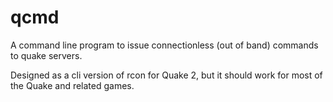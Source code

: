 qcmd
====

A command line program to issue connectionless (out of band) commands to quake servers.

Designed as a cli version of rcon for Quake 2, but it should work for most of the Quake and related games.
